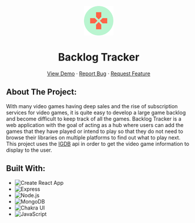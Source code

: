 <div align='center'>
  <img src='./images/logo.png' width='80' height='80'/>
  <h1 align="center">Backlog Tracker</h1>
  <a href="https://jdu-backlog-tracker.netlify.app/">View Demo</a>
  ·
  <a href="https://github.com/Jimmy-Du/backlog-tracker/issues">Report Bug</a>
  ·
  <a href="https://github.com/Jimmy-Du/backlog-tracker/issues">Request Feature</a>
</div>

## About The Project:
With many video games having deep sales and the rise of subscription services for video games, it is quite easy to develop a large game backlog and become difficult to keep track of all the games. Backlog Tracker is a web application with the goal of acting as a hub where users can add the games that they have played or intend to play so that they do not need to browse their libraries on multiple platforms to find out what to play next. This project uses the [IGDB](https://www.igdb.com/discover) api in order to get the video game information to display to the user.

## Built With:
<ul>
  <li>
    <img src='https://img.shields.io/badge/Create React App-303846?style=for-the-badge&logo=CreateReactApp&logoColor=09D3AC' alt='Create React App'/>
  </li>
  <li>
    <img src='https://img.shields.io/badge/Express-eeeeee?style=for-the-badge&logo=Express&logoColor=000000' alt='Express'/>
  </li>
  <li>
    <img src='https://img.shields.io/badge/Node.js-FFFFFF?style=for-the-badge&logo=Node.js&logoColor=339933' alt='Node.js'/>
  </li>
  <li>
    <img src='https://img.shields.io/badge/MongoDB-FFFFFF?style=for-the-badge&logo=MongoDB&logoColor=47A248' alt='MongoDB'/>
  </li>
  <li>
    <img src='https://img.shields.io/badge/Chakra UI-FFFFFF?style=for-the-badge&logo=chakraui&logoColor=61DAFB' alt='Chakra UI'/>
  </li>
  <li>
    <img src='https://img.shields.io/badge/javascript-000000?style=for-the-badge&logo=javascript&logoColor=F7DF1E' alt='JavaScript'/>
  </li>
</ul>
